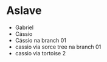 # Aslave

* Gabriel
* Cássio
* Cássio na branch 01
* cassio via sorce tree na branch 01
* cassio via tortoise 2